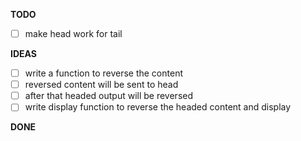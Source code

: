 **TODO**

- [ ] make head work for tail

**IDEAS**

- [ ] write a function to reverse the content
- [ ] reversed content will be sent to head
- [ ] after that headed output will be reversed
- [ ] write display function to reverse the headed content and display

**DONE**
